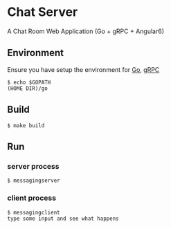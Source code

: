 # Chat Server

A Chat Room Web Application (Go + gRPC + Angular6)

## Environment
Ensure you have setup the environment for [Go](https://golang.org/doc/install), [gRPC](https://grpc.io/docs/quickstart/go.html)
```
$ echo $GOPATH
(HOME DIR)/go
```

## Build
```
$ make build
```

## Run
### server process
```
$ messagingserver
```

### client process
```
$ messagingclient
type some input and see what happens
```
